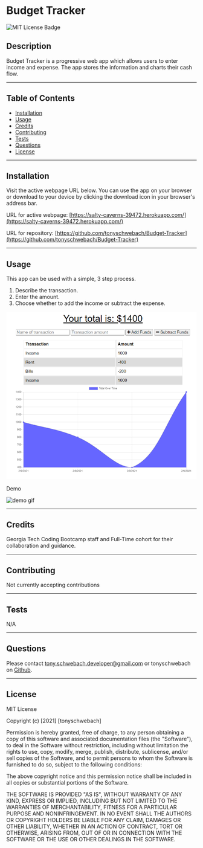 # Budget Tracker
  ![MIT License Badge](https://img.shields.io/apm/l/vim-mode)

  ## Description
  
  Budget Tracker is a progressive web app which allows users to enter income and expense. The app stores the information and charts their cash flow.
  
  ---
  
  ## Table of Contents
  
  - [Installation](#installation)
  - [Usage](#usage)
  - [Credits](#credits)
  - [Contributing](#contributing)
  - [Tests](#tests)
  - [Questions](#questions)
  - [License](#license)
  
  ---
  
  ## Installation
  
  Visit the active webpage URL below. You can use the app on your browser or download to your device by clicking the download icon in your browser's address bar.
  
  URL for active webpage: [https://salty-caverns-39472.herokuapp.com/](https://salty-caverns-39472.herokuapp.com/)
  
  URL for repository: [https://github.com/tonyschwebach/Budget-Tracker](https://github.com/tonyschwebach/Budget-Tracker)
  
  ---
  
  ## Usage
  
  This app can be used with a simple, 3 step process. 
  1. Describe the transaction.
  2. Enter the amount.
  3. Choose whether to add the income or subtract the expense.
  
  ![app image](/assets/screensnip.png)

  Demo

  ![demo gif](/assets/demo.gif)
  
  ---
  
  ## Credits
  
  Georgia Tech Coding Bootcamp staff and Full-Time cohort for their collaboration and guidance.
  
  
  ---
  
  ## Contributing

  Not currently accepting contributions
  
  ---
  
  ## Tests

  N/A
  
  ---
  
  ## Questions
  
  Please contact [tony.schwebach.developer@gmail.com](mailto:tony.schwebach.developer@gmail.com) or tonyschwebach on [Github](https://github.com/tonyschwebach/).
   
  ---
  
## License

MIT License

Copyright (c) [2021] [tonyschwebach]
    
Permission is hereby granted, free of charge, to any person obtaining a copy
of this software and associated documentation files (the "Software"), to deal
in the Software without restriction, including without limitation the rights
to use, copy, modify, merge, publish, distribute, sublicense, and/or sell
copies of the Software, and to permit persons to whom the Software is
furnished to do so, subject to the following conditions:

The above copyright notice and this permission notice shall be included in all
copies or substantial portions of the Software.

THE SOFTWARE IS PROVIDED "AS IS", WITHOUT WARRANTY OF ANY KIND, EXPRESS OR
IMPLIED, INCLUDING BUT NOT LIMITED TO THE WARRANTIES OF MERCHANTABILITY,
FITNESS FOR A PARTICULAR PURPOSE AND NONINFRINGEMENT. IN NO EVENT SHALL THE
AUTHORS OR COPYRIGHT HOLDERS BE LIABLE FOR ANY CLAIM, DAMAGES OR OTHER
LIABILITY, WHETHER IN AN ACTION OF CONTRACT, TORT OR OTHERWISE, ARISING FROM,
OUT OF OR IN CONNECTION WITH THE SOFTWARE OR THE USE OR OTHER DEALINGS IN THE
SOFTWARE.
  
